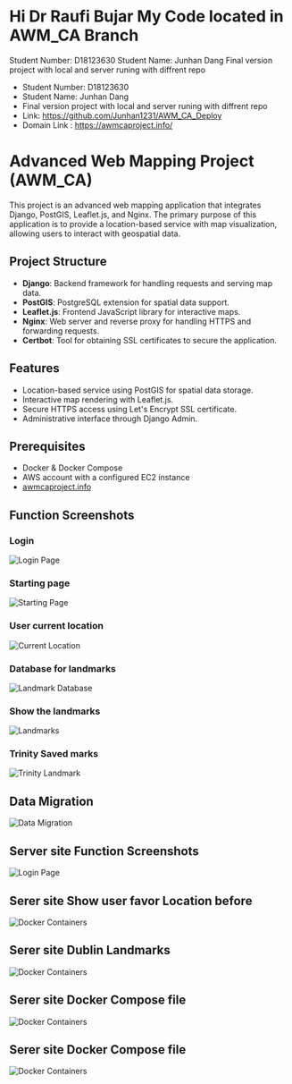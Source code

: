 # Hi Dr Raufi Bujar My Code located in AWM_CA Branch
Student Number: D18123630
Student Name: Junhan Dang
Final version project with local and server runing with diffrent repo

- Student Number: D18123630
- Student Name: Junhan Dang
- Final version project with local and server runing with diffrent repo
- Link: https://github.com/Junhan1231/AWM_CA_Deploy
- Domain Link : https://awmcaproject.info/

# Advanced Web Mapping Project (AWM_CA)

This project is an advanced web mapping application that integrates Django, PostGIS, Leaflet.js, and Nginx. The primary purpose of this application is to provide a location-based service with map visualization, allowing users to interact with geospatial data.

## Project Structure

- **Django**: Backend framework for handling requests and serving map data.
- **PostGIS**: PostgreSQL extension for spatial data support.
- **Leaflet.js**: Frontend JavaScript library for interactive maps.
- **Nginx**: Web server and reverse proxy for handling HTTPS and forwarding requests.
- **Certbot**: Tool for obtaining SSL certificates to secure the application.

## Features

- Location-based service using PostGIS for spatial data storage.
- Interactive map rendering with Leaflet.js.
- Secure HTTPS access using Let's Encrypt SSL certificate.
- Administrative interface through Django Admin.

## Prerequisites

- Docker & Docker Compose
- AWS account with a configured EC2 instance
- [awmcaproject.info](http://awmcaproject.info/)



## Function Screenshots

### Login
![Login Page](./Screenshot/CALogin.png)

### Starting page 
![Starting Page](./Screenshot/CAStartingPage.png)

### User current location
![Current Location](./Screenshot/CACurrentLocation.png)

### Database for landmarks
![Landmark Database](./Screenshot/CALandmarkDatabase.png)

### Show the landmarks
![Landmarks](./Screenshot/CALandMarks.png)

### Trinity Saved marks
![Trinity Landmark](./Screenshot/CALanMarksTrnitity.png)

## Data Migration 
![Data Migration](./Screenshot/Data%20migrate.png)



## Server site Function Screenshots
![Login Page](./Screenshot/ServerPageLogin.png)


## Serer site Show user favor Location before
![Docker Containers](./Screenshot/ServerPageSavedMark.png)

## Serer site Dublin Landmarks
![Docker Containers](./Screenshot/ServerPagelanMark.png)



## Serer site Docker Compose file 
![Docker Containers](./Screenshot/ServerPageDocker.png)



## Serer site Docker Compose file 
![Docker Containers](./Screenshot/ServerPageDocker.png)


